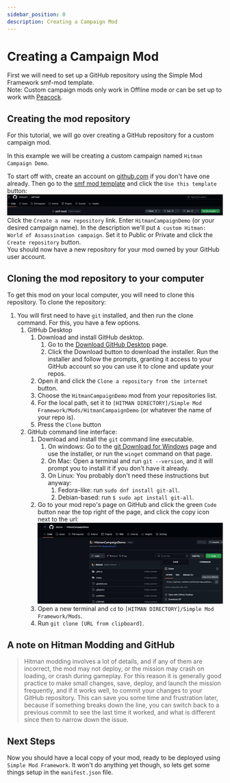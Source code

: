 ```yaml
---
sidebar_position: 0
description: Creating a Campaign Mod
---
```


# Creating a Campaign Mod

First we will need to set up a GitHub repository using the Simple Mod Framework smf-mod template.  
Note: Custom campaign mods only work in Offline mode or can be set up to work with [Peacock](https://thepeacockproject.org/).

## Creating the mod repository

For this tutorial, we will go over creating a GitHub repository for a custom campaign mod.  

In this example we will be creating a custom campaign named `Hitman Campaign Demo`.

To start off with, create an account on [github.com](https://github.com) if you don't have one already. Then go to the
[smf mod template](https://github.com/atampy25/smf-mod) and click the `Use this template` button: 
![resources/use_this_template.jpg](resources/use_this_template.jpg)  
Click the `Create a new repository` link. Enter `HitmanCampaignDemo`
(or your desired campaign name). In the description we'll put `A custom Hitman: World of Assassination campaign`. Set it
to Public or Private and click the `Create repository` button.  
You should now have a new repository for your mod owned by your GitHub user account.

## Cloning the mod repository to your computer

To get this mod on your local computer, you will need to clone this repository. To clone the repository:
1. You will first need to have `git` installed, and then run the clone command. For this, you have a few options.
   1. GitHub Desktop
      1. Download and install GitHub desktop.
         1. Go to the [Download GitHub Desktop](https://desktop.github.com/download/) page.
         2. Click the Download button to download the installer. Run the installer and follow the prompts, granting it access to your GitHub account so you can use it to clone and update your repos.
      2. Open it and click the `Clone a repository from the internet` button.
      3. Choose the `HitmanCampaignDemo` mod from your repositories list.
      4. For the local path, set it to `[HITMAN DIRECTORY]/Simple Mod Framework/Mods/HitmanCampaignDemo` (or whatever the name of your repo is).
      5. Press the `Clone` button
   2. GitHub command line interface:
      1. Download and install the `git` command line executable. 
         1. On windows: Go to the [git Download for Windows](https://git-scm.com/download/win) page and use the installer, or run the `winget` command on that page.
         2. On Mac: Open a terminal and run `git --version`, and it will prompt you to install it if you don't have it already.
         3. On Linux: You probably don't need these instructions but anyway:
            1. Fedora-like: run `sudo dnf install git-all`.
            2. Debian-based: run `$ sudo apt install git-all`.
      2. Go to your mod repo's page on GitHub and click the green `Code` button near the top right of the page, and click the copy icon next to the url:
         ![resources/copy_to_clipboard.jpg](resources/copy_to_clipboard.jpg)
      3. Open a new terminal and `cd` to `[HITMAN DIRECTORY]/Simple Mod Framework/Mods`.
      4. Run `git clone [URL from clipboard]`.

## A note on Hitman Modding and GitHub
> Hitman modding involves a lot of details, and if any of them are incorrect, the mod may not deploy, or the mission may crash on loading, or crash during gameplay. For this reason it is generally good practice to make small changes, save, deploy, and launch the mission frequently, and if it works well, to commit your changes to your GitHub repository. This can save you some time and frustration later, because if something breaks down the line, you can switch back to a previous commit to see the last time it worked, and what is different since then to narrow down the issue. 

## Next Steps

Now you should have a local copy of your mod, ready to be deployed using `Simple Mod Framework`. It won't do anything yet though, so lets get some things setup in the `manifest.json` file.
